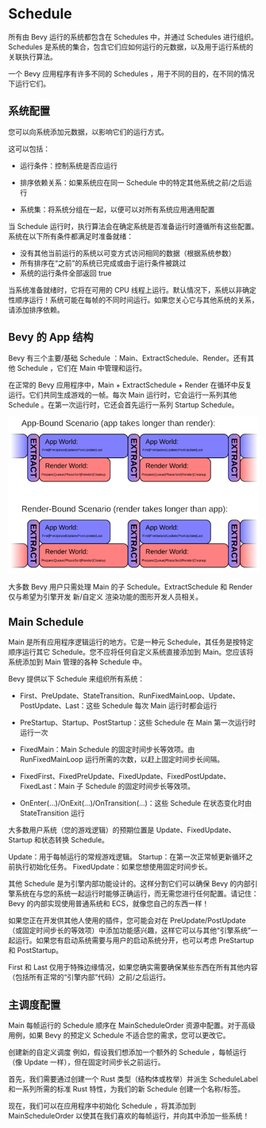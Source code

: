 # Schedule

所有由 Bevy 运行的系统都包含在 Schedules 中，并通过 Schedules 进行组织。Schedules 是系统的集合，包含它们应如何运行的元数据，以及用于运行系统的关联执行算法。

一个 Bevy 应用程序有许多不同的 Schedules ，用于不同的目的，在不同的情况下运行它们。

## 系统配置
您可以向系统添加元数据，以影响它们的运行方式。

这可以包括：

- 运行条件：控制系统是否应运行

- 排序依赖关系：如果系统应在同一 Schedule 中的特定其他系统之前/之后运行

- 系统集：将系统分组在一起，以便可以对所有系统应用通用配置

当 Schedule 运行时，执行算法会在确定系统是否准备运行时遵循所有这些配置。系统在以下所有条件都满足时准备就绪：

- 没有其他当前运行的系统以可变方式访问相同的数据（根据系统参数）
- 所有排序在“之前”的系统已完成或由于运行条件被跳过
- 系统的运行条件全部返回 true

当系统准备就绪时，它将在可用的 CPU 线程上运行。默认情况下，系统以非确定性顺序运行！系统可能在每帧的不同时间运行。如果您关心它与其他系统的关系，请添加排序依赖。

## Bevy 的 App 结构
Bevy 有三个主要/基础 Schedule ：Main、ExtractSchedule、Render。还有其他 Schedule ，它们在 Main 中管理和运行。

在正常的 Bevy 应用程序中，Main + ExtractSchedule + Render 在循环中反复运行。它们共同生成游戏的一帧。每次 Main 运行时，它会运行一系列其他 Schedule 。在第一次运行时，它还会首先运行一系列 Startup Schedule。

![pipelined-rendering](images/pipelined-rendering.png)

大多数 Bevy 用户只需处理 Main 的子 Schedule。ExtractSchedule 和 Render 仅与希望为引擎开发 新/自定义 渲染功能的图形开发人员相关。

## Main Schedule
Main 是所有应用程序逻辑运行的地方。它是一种元 Schedule，其任务是按特定顺序运行其它 Schedule。您不应将任何自定义系统直接添加到 Main。您应该将系统添加到 Main 管理的各种 Schedule 中。

Bevy 提供以下 Schedule 来组织所有系统：

- First、PreUpdate、StateTransition、RunFixedMainLoop、Update、PostUpdate、Last：这些 Schedule 每次 Main 运行时都会运行

- PreStartup、Startup、PostStartup：这些 Schedule 在 Main 第一次运行时运行一次

- FixedMain：Main Schedule 的固定时间步长等效项。由 RunFixedMainLoop 运行所需的次数，以赶上固定时间步长间隔。

- FixedFirst、FixedPreUpdate、FixedUpdate、FixedPostUpdate、FixedLast：Main 子 Schedule 的固定时间步长等效项。

- OnEnter(…)/OnExit(…)/OnTransition(…)：这些 Schedule 在状态变化时由 StateTransition 运行

大多数用户系统（您的游戏逻辑）的预期位置是 Update、FixedUpdate、Startup 和状态转换 Schedule。

Update：用于每帧运行的常规游戏逻辑。
Startup：在第一次正常帧更新循环之前执行初始化任务。
FixedUpdate：如果您想使用固定时间步长。

其他 Schedule 是为引擎内部功能设计的。这样分割它们可以确保 Bevy 的内部引擎系统在与您的系统一起运行时能够正确运行，而无需您进行任何配置。请记住：Bevy 的内部实现使用普通系统和 ECS，就像您自己的东西一样！

如果您正在开发供其他人使用的插件，您可能会对在 PreUpdate/PostUpdate（或固定时间步长的等效项）中添加功能感兴趣，这样它可以与其他“引擎系统”一起运行。如果您有启动系统需要与用户的启动系统分开，也可以考虑 PreStartup 和 PostStartup。

First 和 Last 仅用于特殊边缘情况，如果您确实需要确保某些东西在所有其他内容（包括所有正常的“引擎内部”代码）之前/之后运行。

## 主调度配置
Main 每帧运行的 Schedule 顺序在 MainScheduleOrder 资源中配置。对于高级用例，如果 Bevy 的预定义 Schedule 不适合您的需求，您可以更改它。

创建新的自定义调度
例如，假设我们想添加一个额外的 Schedule ，每帧运行（像 Update 一样），但在固定时间步长之前运行。

首先，我们需要通过创建一个 Rust 类型（结构体或枚举）并派生 ScheduleLabel 和一系列所需的标准 Rust 特性，为我们的新 Schedule 创建一个名称/标签。

现在，我们可以在应用程序中初始化 Schedule ，将其添加到 MainScheduleOrder 以使其在我们喜欢的每帧运行，并向其中添加一些系统！